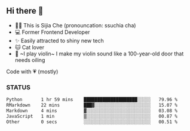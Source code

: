 ## Hi there 👋

- 🙋‍♀️ This is Sijia Che (pronouncation: ssuchia cha)
- 💻 Former Frontend Developer
- ✨ Easily attracted to shiny new tech
- 🐱 Cat lover
- 🌟 ~I play violin~ I make my violin sound like a 100-year-old door that needs oiling

Code with 💗 (mostly)

### STATUS
<!--START_SECTION:waka-->

```txt
Python       1 hr 59 mins    ████████████████████░░░░░   79.96 %
RMarkdown    22 mins         ███▓░░░░░░░░░░░░░░░░░░░░░   15.07 %
Markdown     4 mins          ▓░░░░░░░░░░░░░░░░░░░░░░░░   03.08 %
JavaScript   1 min           ▒░░░░░░░░░░░░░░░░░░░░░░░░   00.87 %
Other        0 secs          ░░░░░░░░░░░░░░░░░░░░░░░░░   00.51 %
```

<!--END_SECTION:waka-->
